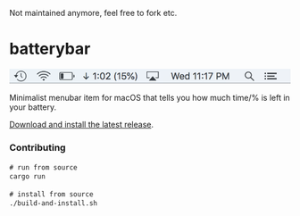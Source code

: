 Not maintained anymore, feel free to fork etc.

# batterybar

![screenshot of batterybar](batterybar.png)

Minimalist menubar item for macOS that tells you how much time/% is left in your battery.

[Download and install the latest release](https://github.com/blandinw/batterybar/releases).

### Contributing

```
# run from source
cargo run

# install from source
./build-and-install.sh
```
